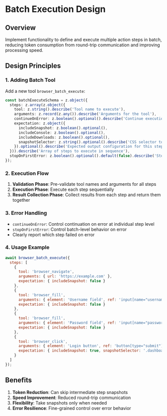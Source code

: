# Batch Execution Design

## Overview
Implement functionality to define and execute multiple action steps in batch, reducing token consumption from round-trip communication and improving processing speed.

## Design Principles

### 1. Adding Batch Tool
Add a new tool `browser_batch_execute`:

```typescript
const batchExecuteSchema = z.object({
  steps: z.array(z.object({
    tool: z.string().describe('Tool name to execute'),
    arguments: z.record(z.any()).describe('Arguments for the tool'),
    continueOnError: z.boolean().optional().describe('Continue execution even if this step fails'),
    expectation: z.object({
      includeSnapshot: z.boolean().optional(),
      includeConsole: z.boolean().optional(),
      includeDownloads: z.boolean().optional(),
      snapshotSelector: z.string().optional().describe('CSS selector to limit snapshot scope'),
    }).optional().describe('Expected output configuration for this step')
  })).describe('Array of steps to execute in sequence'),
  stopOnFirstError: z.boolean().optional().default(false).describe('Stop batch execution on first error'),
});
```

### 2. Execution Flow

1. **Validation Phase**: Pre-validate tool names and arguments for all steps
2. **Execution Phase**: Execute each step sequentially
3. **Result Collection Phase**: Collect results from each step and return them together

### 3. Error Handling

- `continueOnError`: Control continuation on error at individual step level
- `stopOnFirstError`: Control batch-level behavior on error
- Clearly report which step failed on error

### 4. Usage Example

```javascript
await browser_batch_execute({
  steps: [
    {
      tool: 'browser_navigate',
      arguments: { url: 'https://example.com' },
      expectation: { includeSnapshot: false }
    },
    {
      tool: 'browser_fill',
      arguments: { element: 'Username field', ref: 'input[name="username"]', value: 'testuser' },
      expectation: { includeSnapshot: false }
    },
    {
      tool: 'browser_fill',
      arguments: { element: 'Password field', ref: 'input[name="password"]', value: 'password' },
      expectation: { includeSnapshot: false }
    },
    {
      tool: 'browser_click',
      arguments: { element: 'Login button', ref: 'button[type="submit"]' },
      expectation: { includeSnapshot: true, snapshotSelector: '.dashboard' }
    }
  ]
});
```

## Benefits

1. **Token Reduction**: Can skip intermediate step snapshots
2. **Speed Improvement**: Reduced round-trip communication
3. **Flexibility**: Take snapshots only when needed
4. **Error Resilience**: Fine-grained control over error behavior